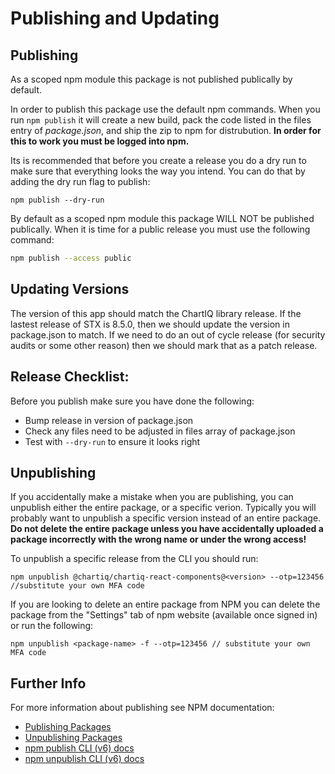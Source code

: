 # Publishing and Updating

## Publishing
As a scoped npm module this package is not published publically by default. 

In order to publish this package use the default npm commands. When you run `npm publish` it will create a new build, pack the code listed in the files entry of _package.json_, and ship the zip to npm for distrubution. **In order for this to work you must be logged into npm.**


Its is recommended that before you create a release you do a dry run to make sure that everything looks the way you intend. You can do that by adding the dry run flag to publish:
```
npm publish --dry-run
```

By default as a scoped npm module this package WILL NOT be published publically. When it is time for a public release you must use the following command:

```bash
npm publish --access public
```

## Updating Versions

The version of this app should match the ChartIQ library release. If the lastest release of STX is 8.5.0, then we should update the version in package.json to match. If we need to do an out of cycle release (for security audits or some other reason) then we should mark that as a patch release.

## Release Checklist:

Before you publish make sure you have done the following:

- Bump release in version of package.json
- Check any files need to be adjusted in files array of package.json
- Test with `--dry-run` to ensure it looks right


## Unpublishing

If you accidentally make a mistake when you are publishing, you can unpublish either the entire package, or a specific verion. Typically you will probably want to unpublish a specific version instead of an entire package. **Do not delete the entire package unless you have accidentally uploaded a package incorrectly with the wrong name or under the wrong access!**

To unpublish a specific release from the CLI you should run: 
```
npm unpublish @chartiq/chartiq-react-components@<version> --otp=123456 //substitute your own MFA code
```

If you are looking to delete an entire package from NPM you can delete the package from the "Settings" tab of npm website (available once signed in) or run the following:
```
npm unpublish <package-name> -f --otp=123456 // substitute your own MFA code
```

## Further Info
For more information about publishing see NPM documentation:
- [Publishing Packages](https://docs.npmjs.com/creating-and-publishing-scoped-public-packages)
- [Unpublishing Packages](https://docs.npmjs.com/unpublishing-packages-from-the-registry)
- [npm publish CLI (v6) docs](https://docs.npmjs.com/cli/v6/commands/npm-publish)
- [npm unpublish CLI (v6) docs](https://docs.npmjs.com/cli/v6/commands/npm-unpublish)
